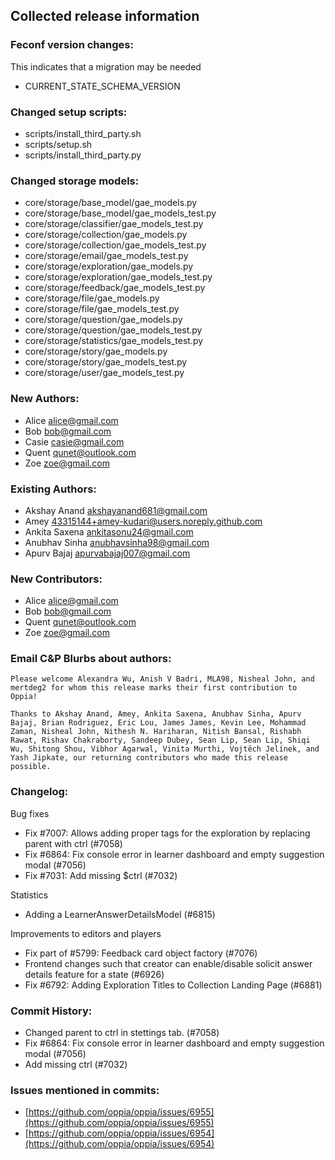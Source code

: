 ## Collected release information

### Feconf version changes:
This indicates that a migration may be needed

* CURRENT_STATE_SCHEMA_VERSION

### Changed setup scripts:
* scripts/install_third_party.sh
* scripts/setup.sh
* scripts/install_third_party.py

### Changed storage models:
* core/storage/base_model/gae_models.py
* core/storage/base_model/gae_models_test.py
* core/storage/classifier/gae_models_test.py
* core/storage/collection/gae_models.py
* core/storage/collection/gae_models_test.py
* core/storage/email/gae_models_test.py
* core/storage/exploration/gae_models.py
* core/storage/exploration/gae_models_test.py
* core/storage/feedback/gae_models_test.py
* core/storage/file/gae_models.py
* core/storage/file/gae_models_test.py
* core/storage/question/gae_models.py
* core/storage/question/gae_models_test.py
* core/storage/statistics/gae_models_test.py
* core/storage/story/gae_models.py
* core/storage/story/gae_models_test.py
* core/storage/user/gae_models_test.py

### New Authors:
* Alice <alice@gmail.com>
* Bob <bob@gmail.com>
* Casie <casie@gmail.com>
* Quent <qunet@outlook.com>
* Zoe <zoe@gmail.com>

### Existing Authors:
* Akshay Anand <akshayanand681@gmail.com>
* Amey <43315144+amey-kudari@users.noreply.github.com>
* Ankita Saxena <ankitasonu24@gmail.com>
* Anubhav Sinha <anubhavsinha98@gmail.com>
* Apurv Bajaj <apurvabajaj007@gmail.com>

### New Contributors:
* Alice <alice@gmail.com>
* Bob <bob@gmail.com>
* Quent <qunet@outlook.com>
* Zoe <zoe@gmail.com>

### Email C&P Blurbs about authors:
``Please welcome Alexandra Wu, Anish V Badri, MLA98, Nisheal John, and mertdeg2 for whom this release marks their first contribution to Oppia!``

``Thanks to Akshay Anand, Amey, Ankita Saxena, Anubhav Sinha, Apurv Bajaj, Brian Rodriguez, Eric Lou, James James, Kevin Lee, Mohammad Zaman, Nisheal John, Nithesh N. Hariharan, Nitish Bansal, Rishabh Rawat, Rishav Chakraborty, Sandeep Dubey, Sean Lip, Sean Lip, Shiqi Wu, Shitong Shou, Vibhor Agarwal, Vinita Murthi, Vojtěch Jelínek, and Yash Jipkate, our returning contributors who made this release possible.``

### Changelog:
Bug fixes
* Fix #7007: Allows adding proper tags for the exploration by replacing parent with ctrl (#7058)
* Fix #6864: Fix console error in learner dashboard and empty suggestion modal (#7056)
* Fix #7031: Add missing $ctrl (#7032)

Statistics
* Adding a LearnerAnswerDetailsModel (#6815)

Improvements to editors and players
* Fix part of #5799: Feedback card object factory (#7076)
* Frontend changes such that creator can enable/disable solicit answer details feature for a state (#6926)
* Fix #6792: Adding Exploration Titles to Collection Landing Page (#6881)


### Commit History:
* Changed parent to ctrl in stettings tab. (#7058)
* Fix #6864: Fix console error in learner dashboard and empty suggestion modal (#7056)
* Add missing ctrl (#7032)

### Issues mentioned in commits:
* [https://github.com/oppia/oppia/issues/6955](https://github.com/oppia/oppia/issues/6955)
* [https://github.com/oppia/oppia/issues/6954](https://github.com/oppia/oppia/issues/6954)
